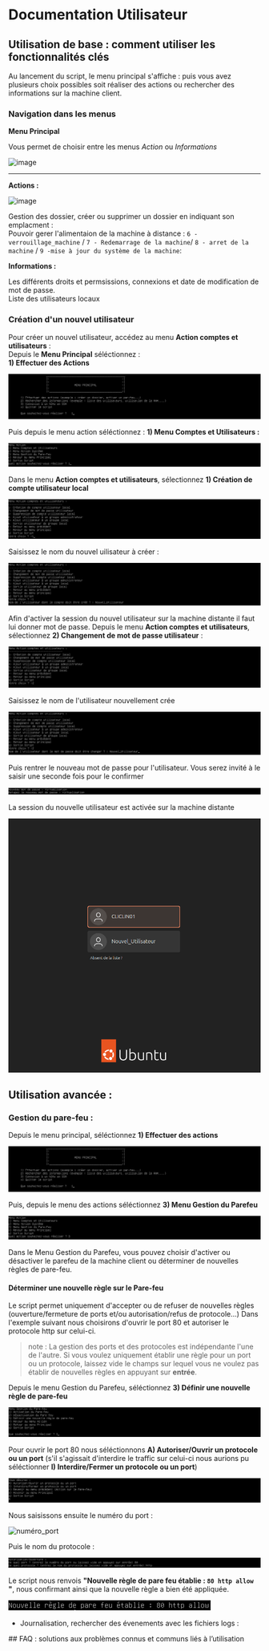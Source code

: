 # Documentation Utilisateur


## Utilisation de base : comment utiliser les fonctionnalités clés

Au lancement du script, le menu principal s'affiche :
puis vous avez plusieurs choix possibles soit réaliser des actions ou rechercher des informations sur la machine client.

### Navigation dans les menus

**Menu Principal**   

Vous permet de choisir entre les menus _Action_ ou _Informations_

![image](https://github.com/user-attachments/assets/e8f51c2b-44af-4fcf-991d-9aa6c1e61196)


________________________________________________________

**Actions :**

![image](https://github.com/user-attachments/assets/70359be3-1a70-4ae7-bd67-d25e65aca8f2)


Gestion des dossier, créer ou supprimer un dossier en indiquant son emplacment :         
Pouvoir gerer l'alimentaion de la machine à distance : `6 - verrouillage_machine` / `7 - Redemarrage de la machine`/ `8 - arret de la machine` / `9 -mise à jour du système de la machine`:   



**Informations :**   

Les différents droits et permsissions, connexions et date de modification de mot de passe.    
Liste des utilisateurs locaux

### Création d'un nouvel utilisateur

Pour créer un nouvel utilisateur, accédez au menu __Action comptes et utilisateurs__ :\
Depuis le __Menu Principal__ séléctionnez :\
__1) Effectuer des Actions__

![menu_principal_action](https://github.com/WildCodeSchool/TSSR-ANGOU-2409-P2-G2/blob/main/Images/Menu_principal_action.png)

Puis depuis le menu action séléctionnez :
__1) Menu Comptes et Utilisateurs :__

![menu_action_comptes utilisateurs](https://github.com/WildCodeSchool/TSSR-ANGOU-2409-P2-G2/blob/main/Images/menu_action_compte_users.png)

Dans le menu __Action comptes et utilisateurs__, sélectionnez __1) Création de compte utilisateur local__

![menu_action_utilisateur_newuser](https://github.com/WildCodeSchool/TSSR-ANGOU-2409-P2-G2/blob/main/Images/Action_comptes_users.png)

Saisissez le nom du nouvel uilisateur à créer :

![creer_utilisateur](https://github.com/WildCodeSchool/TSSR-ANGOU-2409-P2-G2/blob/main/Images/nouvel_user.png)

Afin d'activer la session du nouvel utilisateur sur la machine distante il faut lui donner mot de passe.
Depuis le menu __Action comptes et utilisateurs__, sélectionnez __2) Changement de mot de passe utilisateur__ :

![changement_de_mot_de_passe](https://github.com/WildCodeSchool/TSSR-ANGOU-2409-P2-G2/blob/main/Images/menu_action_password.png)

Saisissez le nom de l'utilisateur nouvellement crée

![saisir_utilisateur](https://github.com/WildCodeSchool/TSSR-ANGOU-2409-P2-G2/blob/main/Images/utilisateur_modif_password.png)

Puis rentrer le nouveau mot de passe pour l'utilisateur. Vous serez invité à le saisir une seconde fois pour le confirmer

![saisir_mot_de_passe](https://github.com/WildCodeSchool/TSSR-ANGOU-2409-P2-G2/blob/main/Images/saisie_password.png)

La session du nouvelle utilisateur est activée sur la machine distante

![session_utilisateur](https://github.com/WildCodeSchool/TSSR-ANGOU-2409-P2-G2/blob/main/Images/session_utilisateur_cree.png)

## Utilisation avancée :

### Gestion du pare-feu : 

Depuis le menu principal, séléctionnez  __1) Effectuer des actions__

![menu_principal_action](https://github.com/WildCodeSchool/TSSR-ANGOU-2409-P2-G2/blob/main/Images/Menu_principal_action.png)

Puis, depuis le menu des actions séléctionnez __3) Menu Gestion du Parefeu__

![menu_gestion_parefeu](https://github.com/WildCodeSchool/TSSR-ANGOU-2409-P2-G2/blob/main/Images/menu_action_parefeu.png)

Dans le Menu Gestion du Parefeu, vous pouvez choisir d'activer ou désactiver le parefeu de la machine client ou déterminer de nouvelles règles de pare-feu.

#### Déterminer une nouvelle règle sur le Pare-feu
Le script permet uniquement d'accepter ou de refuser de nouvelles règles (ouverture/fermeture de ports et/ou autorisation/refus de protocole...)
Dans l'exemple suivant nous choisirons d'ouvrir le port 80 et autoriser le protocole http sur celui-ci. 
> note : La gestion des ports et des protocoles est indépendante l'une de l'autre. Si vous voulez uniquement établir une règle pour un port ou un protocole, laissez vide le champs sur lequel vous ne voulez pas établir de nouvelles règles en appuyant sur __entrée__.

Depuis le menu Gestion du Parefeu, séléctionnez __3) Définir une nouvelle règle de pare-feu__

![nouvelle_regle_parefeu](https://github.com/WildCodeSchool/TSSR-ANGOU-2409-P2-G2/blob/main/Images/gestion_parefeu_regle.png)

Pour ouvrir le port 80 nous séléctionnons __A) Autoriser/Ouvrir un protocole ou un port__ (s'il s'agissait d'interdire le traffic sur celui-ci nous aurions pu séléctionner __I) Interdire/Fermer un protocole ou un port__)

![autoriser_port](https://github.com/WildCodeSchool/TSSR-ANGOU-2409-P2-G2/blob/main/Images/autoriser_port.png)

Nous saisissons ensuite le numéro du port :

![numéro_port](https://github.com/WildCodeSchool/TSSR-ANGOU-2409-P2-G2/blob/main/Images/num%C3%A9ro_port.png)

Puis le nom du protocole :

![nom_protocole](https://github.com/WildCodeSchool/TSSR-ANGOU-2409-P2-G2/blob/main/Images/protocole.png)

Le script nous renvois __"Nouvelle règle de pare feu établie : `80 http allow` "__, nous confirmant ainsi que la nouvelle règle a bien été appliquée.

![confirmation](https://github.com/WildCodeSchool/TSSR-ANGOU-2409-P2-G2/blob/main/Images/regle_etablie.png)


- Journalisation, rechercher des évenements avec les fichiers logs : 



## FAQ : solutions aux problèmes connus et communs liés à l’utilisation
